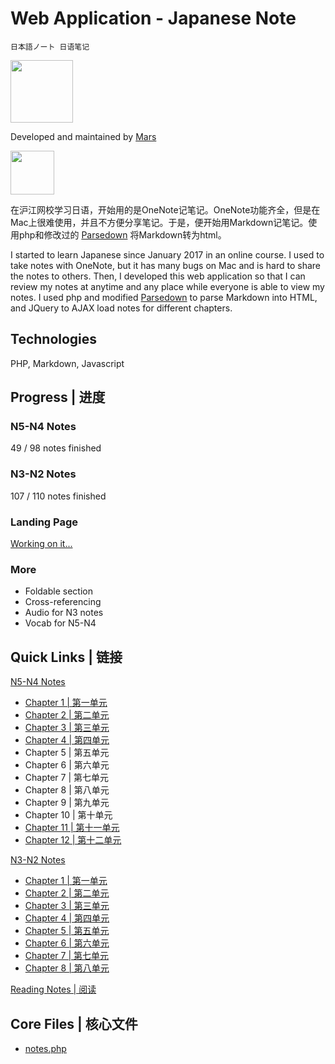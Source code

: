 # Web Application - Japanese Note
    日本語ノート 日语笔记

<img src="http://marstanjx.com/img/in-progress.svg" width="100">

Developed and maintained by [Mars](http://marstanjx.com)

<img src="http://marstanjx.com/img/logo/logo.svg" width="70">

在沪江网校学习日语，开始用的是OneNote记笔记。OneNote功能齐全，但是在Mac上很难使用，并且不方便分享笔记。于是，便开始用Markdown记笔记。使用php和修改过的 [Parsedown](http://parsedown.org) 将Markdown转为html。

I started to learn Japanese since January 2017 in an online course. I used to take notes with OneNote, but it has many bugs on Mac and is hard to share the notes to others. Then, I developed this web application so that I can review my notes at anytime and any place while everyone is able to view my notes. I used php and modified [Parsedown](http://parsedown.org) to parse Markdown into HTML, and JQuery to AJAX load notes for different chapters.

## Technologies
PHP, Markdown, Javascript

## Progress | 进度
### N5-N4 Notes
49 / 98 notes finished

### N3-N2 Notes
107 / 110 notes finished

### Landing Page
[Working on it...](http://notes.marstanjx.com/)

### More
- Foldable section
- Cross-referencing
- Audio for N3 notes
- Vocab for N5-N4

## Quick Links | 链接
[N5-N4 Notes](http://notes.marstanjx.com/n5/)
- [Chapter 1 | 第一单元](http://notes.marstanjx.com/n5/chapter/1)
- [Chapter 2 | 第二单元](http://notes.marstanjx.com/n5/chapter/2)
- [Chapter 3 | 第三单元](http://notes.marstanjx.com/n5/chapter/3)
- [Chapter 4 | 第四单元](http://notes.marstanjx.com/n5/chapter/4)
- Chapter 5 | 第五单元
- Chapter 6 | 第六单元
- Chapter 7 | 第七单元
- Chapter 8 | 第八单元
- Chapter 9 | 第九单元
- Chapter 10 | 第十单元
- [Chapter 11 | 第十一单元](http://notes.marstanjx.com/n5/chapter/11)
- [Chapter 12 | 第十二单元](http://notes.marstanjx.com/n5/chapter/12)

[N3-N2 Notes](http://notes.marstanjx.com/n3/)
- [Chapter 1 | 第一单元](http://notes.marstanjx.com/n3/chapter/1)
- [Chapter 2 | 第二单元](http://notes.marstanjx.com/n3/chapter/2)
- [Chapter 3 | 第三单元](http://notes.marstanjx.com/n3/chapter/3)
- [Chapter 4 | 第四单元](http://notes.marstanjx.com/n3/chapter/4)
- [Chapter 5 | 第五单元](http://notes.marstanjx.com/n3/chapter/5)
- [Chapter 6 | 第六单元](http://notes.marstanjx.com/n3/chapter/6)
- [Chapter 7 | 第七单元](http://notes.marstanjx.com/n3/chapter/7)
- [Chapter 8 | 第八单元](http://notes.marstanjx.com/n3/chapter/8)

[Reading Notes | 阅读](http://notes.marstanjx.com/reading/)

## Core Files | 核心文件
- [notes.php](https://github.com/TANJX/WebApp-JapaneseNote/blob/master/notes.php)
